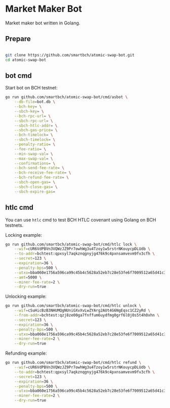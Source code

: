 # Market Maker Bot

Market maker bot written in Golang.


## Prepare

```bash

git clone https://github.com/smartbch/atomic-swap-bot.git
cd atomic-swap-bot
```


## bot cmd

Start bot on BCH testnet:

```bash
go run github.com/smartbch/atomic-swap-bot/cmd/asbot \
	--db-file=bot.db \
	--bch-key= \
	--sbch-key= \
	--bch-rpc-url= \
	--sbch-rpc-url= \
	--sbch-htlc-addr= \
	--sbch-gas-price= \
	--bch-timelock= \
	--sbch-timelock= \
	--penalty-ratio= \
	--fee-ratio= \
	--min-swap-val= \
	--max-swap-val= \
	--confirmations= \
	--bch-send-fee-rate= \
	--bch-receive-fee-rate= \
	--bch-refund-fee-rate= \
	--sbch-open-gas= \
	--sbch-close-gas= \
	--sbch-expire-gas=

```



## htlc cmd

You can use `htlc` cmd to test BCH HTLC covenant using Golang on BCH testnets.

Locking example:

```bash
go run github.com/smartbch/atomic-swap-bot/cmd/htlc lock \
	--wif=cUR6VdPBVn3VQWzJZ9Pr7owhWg3u4Tzoy1w5rstrNKouycpDLUdb \
	--to-addr=bchtest:qpxsyl7aqkznqgnyjg476k9c4pxnsamvevm9fv3cfh \
	--secret=123 \
	--expiration=36 \
	--penalty-bps=500 \
	--utxo=bba060e1756a596ca99c45b4c5628a52eb7c28e53fe6f7009512a65d41c3fbf5:2:70000 \
	--amt=5000 \
	--miner-fee-rate=2 \
	--dry-run=true
```

Unlocking example:

```bash
go run github.com/smartbch/atomic-swap-bot/cmd/htlc unlock \
	--wif=cSuHicBzB3NHUMQgNUniGXvXvLwZYArg2AUt4G6NgEqsc1CZ2yRd \
	--from-addr=bchtest:qzj8ze00ga7fnffum6uydfmg0grf6l0j0s5t4h0xhn \
	--secret=123 \
	--expiration=36 \
	--penalty-bps=500 \
	--utxo=bba060e1756a596ca99c45b4c5628a52eb7c28e53fe6f7009512a65d41c3fbf5:2:70000 \
	--miner-fee-rate=2 \
	--dry-run=true
```

Refunding example:

```bash
go run github.com/smartbch/atomic-swap-bot/cmd/htlc refund \
	--wif=cUR6VdPBVn3VQWzJZ9Pr7owhWg3u4Tzoy1w5rstrNKouycpDLUdb \
	--to-addr=bchtest:qpxsyl7aqkznqgnyjg476k9c4pxnsamvevm9fv3cfh \
	--secret=123 \
	--expiration=36 \
	--penalty-bps=500 \
	--utxo=bba060e1756a596ca99c45b4c5628a52eb7c28e53fe6f7009512a65d41c3fbf5:2:70000 \
	--miner-fee-rate=2 \
	--dry-run=true
```

